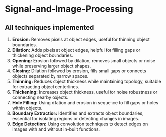 # Signal-and-Image-Processing

## All techniques implemented
1. **Erosion:** Removes pixels at object edges, useful for thinning object boundaries.
2. **Dilation:** Adds pixels at object edges, helpful for filling gaps or thickening object boundaries.
3. **Opening:** Erosion followed by dilation, removes small objects or noise while preserving larger object shapes.
4. **Closing:** Dilation followed by erosion, fills small gaps or connects objects separated by narrow spaces.
5. **Thinning:** Reduces object thickness while maintaining topology, suitable for extracting object centerlines.
6. **Thickening:** Increases object thickness, useful for noise robustness or connecting nearby objects.
7. **Hole Filling:** Using dilation and erosion in sequence to fill gaps or holes within objects.
8. **Boundary Extraction:** Identifies and extracts object boundaries, essential for isolating regions or detecting changes in images.
9. **Edge Detection:** Using convolution techniques to detect edges on images with and without in-built functions.
